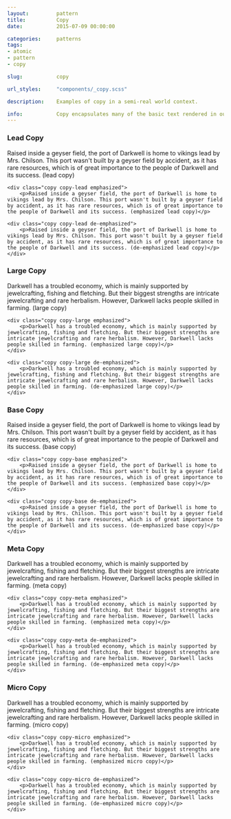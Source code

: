 ```yaml
---
layout:         pattern
title:          Copy
date:           2015-07-09 00:00:00

categories:     patterns
tags:           
- atomic
- pattern
- copy

slug:           copy

url_styles:     "components/_copy.scss"

description:    Examples of copy in a semi-real world context.

info:           Copy encapsulates many of the basic text rendered in our content and UI elements. Basic style properties such as size, weight, line-height, and initial color are managed here.
---
```


<h3 class="hd-6 example-set-hd">Lead Copy</h3>
<div class="example-set">
    <div class="copy copy-lead">
        <p>Raised inside a geyser field, the port of Darkwell is home to vikings lead by Mrs. Chilson. This port wasn't built by a geyser field by accident, as it has rare resources, which is of great importance to the people of Darkwell and its success. (lead copy)</p>
    </div>

    <div class="copy copy-lead emphasized">
        <p>Raised inside a geyser field, the port of Darkwell is home to vikings lead by Mrs. Chilson. This port wasn't built by a geyser field by accident, as it has rare resources, which is of great importance to the people of Darkwell and its success. (emphasized lead copy)</p>

    <div class="copy copy-lead de-emphasized">
        <p>Raised inside a geyser field, the port of Darkwell is home to vikings lead by Mrs. Chilson. This port wasn't built by a geyser field by accident, as it has rare resources, which is of great importance to the people of Darkwell and its success. (de-emphasized lead copy)</p>
    </div>
</div>

<h3 class="hd-6 example-set-hd">Large Copy</h3>
<div class="example-set">
    <div class="copy copy-large">
        <p>Darkwell has a troubled economy, which is mainly supported by jewelcrafting, fishing and fletching. But their biggest strengths are intricate jewelcrafting and rare herbalism. However, Darkwell lacks people skilled in farming. (large copy)</p>
    </div>

    <div class="copy copy-large emphasized">
        <p>Darkwell has a troubled economy, which is mainly supported by jewelcrafting, fishing and fletching. But their biggest strengths are intricate jewelcrafting and rare herbalism. However, Darkwell lacks people skilled in farming. (emphasized large copy)</p>
    </div>

    <div class="copy copy-large de-emphasized">
        <p>Darkwell has a troubled economy, which is mainly supported by jewelcrafting, fishing and fletching. But their biggest strengths are intricate jewelcrafting and rare herbalism. However, Darkwell lacks people skilled in farming. (de-emphasized large copy)</p>
    </div>
</div>

<h3 class="hd-6 example-set-hd">Base Copy</h3>
<div class="example-set">
    <div class="copy copy-base">
        <p>Raised inside a geyser field, the port of Darkwell is home to vikings lead by Mrs. Chilson. This port wasn't built by a geyser field by accident, as it has rare resources, which is of great importance to the people of Darkwell and its success. (base copy)</p>
    </div>

    <div class="copy copy-base emphasized">
        <p>Raised inside a geyser field, the port of Darkwell is home to vikings lead by Mrs. Chilson. This port wasn't built by a geyser field by accident, as it has rare resources, which is of great importance to the people of Darkwell and its success. (emphasized base copy)</p>
    </div>

    <div class="copy copy-base de-emphasized">
        <p>Raised inside a geyser field, the port of Darkwell is home to vikings lead by Mrs. Chilson. This port wasn't built by a geyser field by accident, as it has rare resources, which is of great importance to the people of Darkwell and its success. (de-emphasized base copy)</p>
    </div>
</div>

<h3 class="hd-6 example-set-hd">Meta Copy</h3>
<div class="example-set">
    <div class="copy copy-meta">
        <p>Darkwell has a troubled economy, which is mainly supported by jewelcrafting, fishing and fletching. But their biggest strengths are intricate jewelcrafting and rare herbalism. However, Darkwell lacks people skilled in farming. (meta copy)</p>
    </div>

    <div class="copy copy-meta emphasized">
        <p>Darkwell has a troubled economy, which is mainly supported by jewelcrafting, fishing and fletching. But their biggest strengths are intricate jewelcrafting and rare herbalism. However, Darkwell lacks people skilled in farming. (emphasized meta copy)</p>
    </div>

    <div class="copy copy-meta de-emphasized">
        <p>Darkwell has a troubled economy, which is mainly supported by jewelcrafting, fishing and fletching. But their biggest strengths are intricate jewelcrafting and rare herbalism. However, Darkwell lacks people skilled in farming. (de-emphasized meta copy)</p>
    </div>
</div>

<h3 class="hd-6 example-set-hd">Micro Copy</h3>
<div class="example-set">
    <div class="copy copy-micro">
        <p>Darkwell has a troubled economy, which is mainly supported by jewelcrafting, fishing and fletching. But their biggest strengths are intricate jewelcrafting and rare herbalism. However, Darkwell lacks people skilled in farming. (micro copy)</p>
    </div>

    <div class="copy copy-micro emphasized">
        <p>Darkwell has a troubled economy, which is mainly supported by jewelcrafting, fishing and fletching. But their biggest strengths are intricate jewelcrafting and rare herbalism. However, Darkwell lacks people skilled in farming. (emphasized micro copy)</p>
    </div>

    <div class="copy copy-micro de-emphasized">
        <p>Darkwell has a troubled economy, which is mainly supported by jewelcrafting, fishing and fletching. But their biggest strengths are intricate jewelcrafting and rare herbalism. However, Darkwell lacks people skilled in farming. (de-emphasized micro copy)</p>
    </div>
</div>
